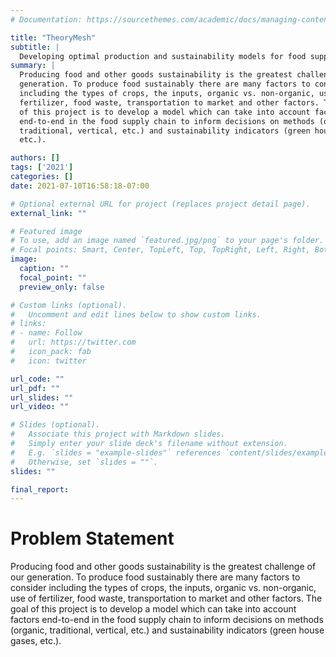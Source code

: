 ```yaml
---
# Documentation: https://sourcethemes.com/academic/docs/managing-content/

title: "TheoryMesh"
subtitle: |
  Developing optimal production and sustainability models for food supply chains
summary: |
  Producing food and other goods sustainability is the greatest challenge of our
  generation. To produce food sustainably there are many factors to consider
  including the types of crops, the inputs, organic vs. non-organic, use of
  fertilizer, food waste, transportation to market and other factors. The goal
  of this project is to develop a model which can take into account factors
  end-to-end in the food supply chain to inform decisions on methods (organic,
  traditional, vertical, etc.) and sustainability indicators (green house gases,
  etc.).

authors: []
tags: ['2021']
categories: []
date: 2021-07-10T16:58:18-07:00

# Optional external URL for project (replaces project detail page).
external_link: ""

# Featured image
# To use, add an image named `featured.jpg/png` to your page's folder.
# Focal points: Smart, Center, TopLeft, Top, TopRight, Left, Right, BottomLeft, Bottom, BottomRight.
image:
  caption: ""
  focal_point: ""
  preview_only: false

# Custom links (optional).
#   Uncomment and edit lines below to show custom links.
# links:
# - name: Follow
#   url: https://twitter.com
#   icon_pack: fab
#   icon: twitter

url_code: ""
url_pdf: ""
url_slides: ""
url_video: ""

# Slides (optional).
#   Associate this project with Markdown slides.
#   Simply enter your slide deck's filename without extension.
#   E.g. `slides = "example-slides"` references `content/slides/example-slides.md`.
#   Otherwise, set `slides = ""`.
slides: ""

final_report:
---
```

# Problem Statement

Producing food and other goods sustainability is the greatest challenge of our
generation. To produce food sustainably there are many factors to consider
including the types of crops, the inputs, organic vs. non-organic, use of
fertilizer, food waste, transportation to market and other factors. The goal of
this project is to develop a model which can take into account factors
end-to-end in the food supply chain to inform decisions on methods (organic,
traditional, vertical, etc.) and sustainability indicators (green house gases,
etc.).
